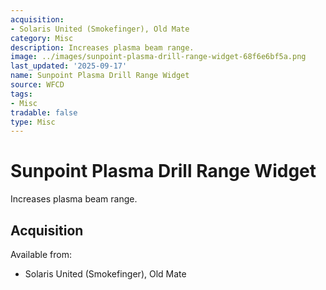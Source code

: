 ```yaml
---
acquisition:
- Solaris United (Smokefinger), Old Mate
category: Misc
description: Increases plasma beam range.
image: ../images/sunpoint-plasma-drill-range-widget-68f6e6bf5a.png
last_updated: '2025-09-17'
name: Sunpoint Plasma Drill Range Widget
source: WFCD
tags:
- Misc
tradable: false
type: Misc
---
```


# Sunpoint Plasma Drill Range Widget

Increases plasma beam range.

## Acquisition

Available from:
- Solaris United (Smokefinger), Old Mate


